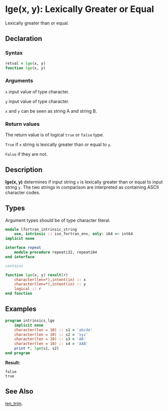 # lge(x, y): Lexically Greater or Equal

Lexically greater than or equal.

## Declaration


### Syntax

```fortran
retval = lge(x, y)
function lge(x, y)
```

### Arguments

`x` input value of type character.

`y` input value of type character.

`x` and `y` can be seen as string A and string B.

### Return values

The return value is of logical `true` or `false` type.

`True` if `x` string is lexically greater than or equal to `y`.

`False` if they are not.

## Description

**lge(x, y)** determines if input string `x` is lexically greater than or equal
to input string `y`. The two strings in comparison are interpreted as
containing ASCII character codes.

## Types

Argument types should be of type character literal.

```fortran
module lfortran_intrinsic_string
    use, intrinsic :: iso_fortran_env, only: i64 => int64
implicit none

interface repeat
    module procedure repeati32, repeati64
end interface

contains

function lge(x, y) result(r)
    character(len=*),intent(in) :: x
    character(len=*),intent(in) :: y
    logical :: r
end function
```

## Examples

```fortran
program intrinsics_lge
    implicit none
    character(len = 10) :: s1 = 'abcde'
	character(len = 10) :: s2 = 'xyz'
    character(len = 10) :: s3 = 'AB'
	character(len = 10) :: s4 = 'AAB'
	print *, lge(s1, s2)
end program
```

**Result:**

```
false
true
```

## See Also

[len_trim](len_trim.md).
